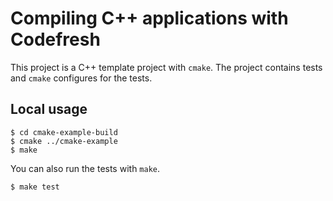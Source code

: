 Compiling C++ applications with Codefresh
=============

This project is a C++ template project with `cmake`.
The project contains tests and `cmake` configures for the tests.

## Local usage

```
$ cd cmake-example-build
$ cmake ../cmake-example
$ make
```

You can also run the tests with `make`.

```
$ make test
```


